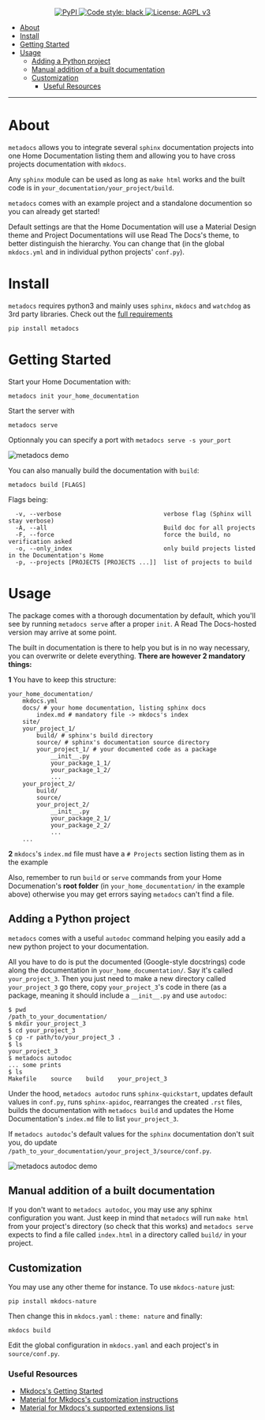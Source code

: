 <p align="center">

<a href="https://pypi.python.org/pypi/metadocs">
  <img alt="PyPI" src="https://badge.fury.io/py/metadocs.svg">
</a>
<a href="https://github.com/ambv/black">
  <img alt="Code style: black" src="https://img.shields.io/badge/code%20style-black-000000.svg">
</a>
<a href="https://github.com/entrepreneur-interet-general/metadocs/blob/master/LICENCE">
  <img alt="License: AGPL v3" src="https://img.shields.io/badge/License-AGPL%20v3-blue.svg">
</a>

</p>

<!-- TOC -->

- [About](#about)
- [Install](#install)
- [Getting Started](#getting-started)
- [Usage](#usage)
    - [Adding a Python project](#adding-a-python-project)
    - [Manual addition of a built documentation](#manual-addition-of-a-built-documentation)
    - [Customization](#customization)
        - [Useful Resources](#useful-resources)

<!-- /TOC -->
---


# About

`metadocs` allows you to integrate several `sphinx` documentation projects into one Home Documentation listing them and allowing you to have cross projects documentation with `mkdocs`. 

Any `sphinx` module can be used as long as `make html` works and the built code is in `your_documentation/your_project/build`.

`metadocs` comes with an example project and a standalone documention so you can already get started!

Default settings are that the Home Documentation will use a Material Design theme and Project Documentations will use Read The Docs's theme, to better distinguish the hierarchy. You can change that (in the global `mkdocs.yml` and in individual python projects' `conf.py`).

# Install

`metadocs` requires python3 and mainly uses `sphinx`, `mkdocs` and `watchdog` as 3rd party libraries. Check out the [full requirements](/requirements.txt)

```
pip install metadocs
```

# Getting Started

Start your Home Documentation with:

```
metadocs init your_home_documentation
```

Start the server with 

```
metadocs serve
```

Optionnaly you can specify a port with `metadocs serve -s your_port`

<img src="http://g.recordit.co/3vikPzjJPv.gif" alt="metadocs demo" style="max-width:300px"></img>

You can also manually build the documentation with `build`:

```
metadocs build [FLAGS]
```

Flags being:

```
  -v, --verbose                             verbose flag (Sphinx will stay verbose)
  -A, --all                                 Build doc for all projects
  -F, --force                               force the build, no verification asked
  -o, --only_index                          only build projects listed in the Documentation's Home
  -p, --projects [PROJECTS [PROJECTS ...]]  list of projects to build
```



# Usage

The package comes with a thorough documentation by default, which you'll see by running `metadocs serve` after a proper `init`. A Read The Docs-hosted version may arrive at some point. 

The built in documentation is there to help you but is in no way necessary, you can overwrite or delete everything. **There are however 2 mandatory things:**

**1** You have to keep this structure:

```
your_home_documentation/
    mkdocs.yml
    docs/ # your home documentation, listing sphinx docs
        index.md # mandatory file -> mkdocs's index
    site/
    your_project_1/
        build/ # sphinx's build directory
        source/ # sphinx's documentation source directory
        your_project_1/ # your documented code as a package
            __init__.py
            your_package_1_1/
            your_package_1_2/
            ...
    your_project_2/
        build/
        source/
        your_project_2/
            __init__.py
            your_package_2_1/
            your_package_2_2/
            ...
    ...
```

**2**  `mkdocs`'s `index.md` file must have a `# Projects` section listing them as in the example

Also, remember to run `build` or `serve` commands from your Home Documenation's **root folder** (in `your_home_documentation/` in the example above) otherwise you may get errors saying `metadocs` can't find a file.

## Adding a Python project

`metadocs` comes with a useful `autodoc` command helping you easily add a new python project to your documentation.

All you have to do is put the documented (Google-style docstrings) code along the documentation in `your_home_documentation/`. Say it's called `your_project_3`. Then you just need to make a new directory called `your_project_3` go there, copy `your_project_3`'s code in there (as a package, meaning it should include a `__init__.py` and use `autodoc`:

```
$ pwd
/path_to_your_documentation/
$ mkdir your_project_3
$ cd your_project_3
$ cp -r path/to/your_project_3 .
$ ls
your_project_3
$ metadocs autodoc
... some prints
$ ls
Makefile    source    build    your_project_3
```

Under the hood, `metadocs autodoc` runs `sphinx-quickstart`, updates default values in `conf.py`, runs `sphinx-apidoc`, rearranges the created `.rst` files, builds the documentation with `metadocs build` and updates the Home Documentation's `index.md` file to list `your_project_3`.

If `metadocs autodoc`'s default values for the `sphinx` documentation don't suit you, do update `/path_to_your_documentation/your_project_3/source/conf.py`.

<img src="http://g.recordit.co/uZohRwnmK1.gif" alt="metadocs autodoc demo" style="max-width:300px"></img>

## Manual addition of a built documentation

If you don't want to `metadocs autodoc`, you may use any sphinx configuration you want. Just keep in mind that `metadocs` will run `make html` from your project's directory (so check that this works) and `metadocs serve` expects to find a file called `index.html` in a directory called `build/` in your project.

## Customization

You may use any other theme for instance. To use `mkdocs-nature` just:

```
pip install mkdocs-nature
```

Then change this in `mkdocs.yaml` : `theme: nature` and finally:

```
mkdocs build
```

Edit the global configuration in `mkdocs.yaml` and each project's in `source/conf.py`.


### Useful Resources

* [Mkdocs's Getting Started](https://www.mkdocs.org/user-guide/writing-your-docs/)
* [Material for Mkdocs's customization instructions](https://squidfunk.github.io/mkdocs-material/customization/)
* [Material for Mkdocs's supported extensions list](https://squidfunk.github.io/mkdocs-material/extensions/admonition/)
